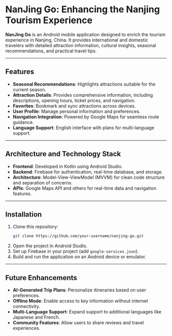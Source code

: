 
# NanJing Go: Enhancing the Nanjing Tourism Experience

**NanJing Go** is an Android mobile application designed to enrich the tourism experience in Nanjing, China. It provides international and domestic travelers with detailed attraction information, cultural insights, seasonal recommendations, and practical travel tips.

---

## Features

- **Seasonal Recommendations**: Highlights attractions suitable for the current season.
- **Attraction Details**: Provides comprehensive information, including descriptions, opening hours, ticket prices, and navigation.
- **Favorites**: Bookmark and sync attractions across devices.
- **User Profile**: Manage personal information and preferences.
- **Navigation Integration**: Powered by Google Maps for seamless route guidance.
- **Language Support**: English interface with plans for multi-language support.

---

## Architecture and Technology Stack

- **Frontend**: Developed in Kotlin using Android Studio.
- **Backend**: Firebase for authentication, real-time database, and storage.
- **Architecture**: Model-View-ViewModel (MVVM) for clean code structure and separation of concerns.
- **APIs**: Google Maps API and others for real-time data and navigation features.

---

## Installation

1. Clone this repository:
   ```bash
   git clone https://github.com/your-username/nanjing-go.git
   ```
2. Open the project in Android Studio.
3. Set up Firebase in your project (add `google-services.json`).
4. Build and run the application on an Android device or emulator.

---

## Future Enhancements

- **AI-Generated Trip Plans**: Personalize itineraries based on user preferences.
- **Offline Mode**: Enable access to key information without internet connectivity.
- **Multi-Language Support**: Expand support to additional languages like Japanese and French.
- **Community Features**: Allow users to share reviews and travel experiences.

